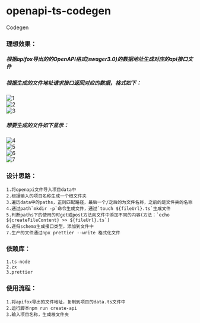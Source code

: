# openapi-ts-codegen

Codegen

### 理想效果：
##### 根据apifox导出的的OpenAPI格式(swager3.0)的数据地址生成对应的api接口文件

##### 根据生成的文件地址请求接口返回对应的数据，格式如下：
![1](pic/1.png)   
![2](pic/2.png)   
![3](pic/3.png)   

##### 想要生成的文件如下显示：   
![4](pic/4.png)   
![5](pic/5.png)   
![6](pic/6.png)   
![7](pic/7.png)   

### 设计思路：
	1.将openapi文件导入项目data中
	2.根据输入的项目名称生成一个根文件夹
	3.遍历data中的paths，正则匹配路径，最后一个/之后的为文件名称，之前的是文件夹的名称
	4.通过path`mkdir -p`命令生成文件，通过`touch ${fileUrl}.ts`生成文件
	5.判断paths下的使用的时get或post方法向文件中添加不同的内容(方法：`echo ${createFileContent} >> ${fileUrl}.ts`)
	6.递归schema生成接口类型，添加到文件中
	7.生产的文件通过npx prettier --write 格式化文件

### 依赖库：
    1.ts-node  
    2.zx
	3.prettier  

### 使用流程：
	1.将apifox导出的文件地址，复制到项目的data.ts文件中
	2.运行脚本npm run create-api
	3.输入项目名称，生成根文件夹
